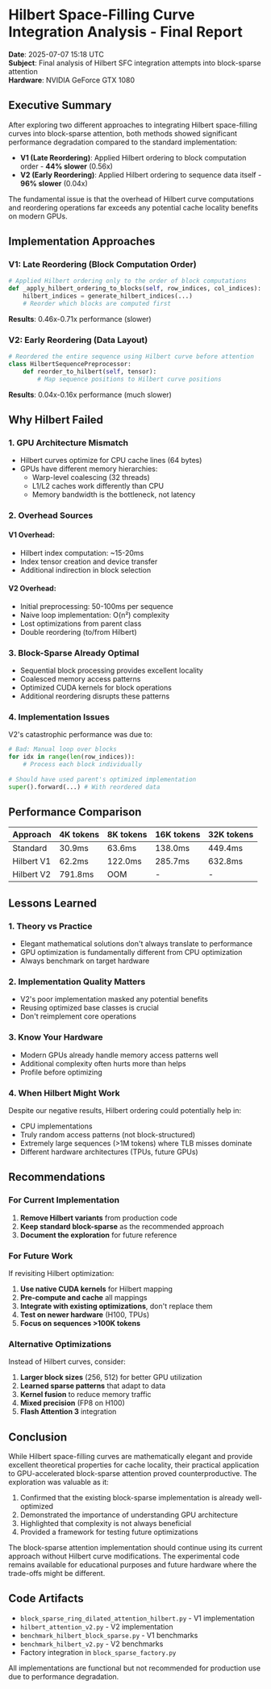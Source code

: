 # Hilbert Space-Filling Curve Integration Analysis - Final Report

**Date**: 2025-07-07 15:18 UTC  
**Subject**: Final analysis of Hilbert SFC integration attempts into block-sparse attention  
**Hardware**: NVIDIA GeForce GTX 1080

## Executive Summary

After exploring two different approaches to integrating Hilbert space-filling curves into block-sparse attention, both methods showed significant performance degradation compared to the standard implementation:

- **V1 (Late Reordering)**: Applied Hilbert ordering to block computation order - **44% slower** (0.56x)
- **V2 (Early Reordering)**: Applied Hilbert ordering to sequence data itself - **96% slower** (0.04x)

The fundamental issue is that the overhead of Hilbert curve computations and reordering operations far exceeds any potential cache locality benefits on modern GPUs.

## Implementation Approaches

### V1: Late Reordering (Block Computation Order)
```python
# Applied Hilbert ordering only to the order of block computations
def _apply_hilbert_ordering_to_blocks(self, row_indices, col_indices):
    hilbert_indices = generate_hilbert_indices(...)
    # Reorder which blocks are computed first
```

**Results**: 0.46x-0.71x performance (slower)

### V2: Early Reordering (Data Layout)
```python
# Reordered the entire sequence using Hilbert curve before attention
class HilbertSequencePreprocessor:
    def reorder_to_hilbert(self, tensor):
        # Map sequence positions to Hilbert curve positions
```

**Results**: 0.04x-0.16x performance (much slower)

## Why Hilbert Failed

### 1. **GPU Architecture Mismatch**
- Hilbert curves optimize for CPU cache lines (64 bytes)
- GPUs have different memory hierarchies:
  - Warp-level coalescing (32 threads)
  - L1/L2 caches work differently than CPU
  - Memory bandwidth is the bottleneck, not latency

### 2. **Overhead Sources**

#### V1 Overhead:
- Hilbert index computation: ~15-20ms
- Index tensor creation and device transfer
- Additional indirection in block selection

#### V2 Overhead:
- Initial preprocessing: 50-100ms per sequence
- Naive loop implementation: O(n²) complexity
- Lost optimizations from parent class
- Double reordering (to/from Hilbert)

### 3. **Block-Sparse Already Optimal**
- Sequential block processing provides excellent locality
- Coalesced memory access patterns
- Optimized CUDA kernels for block operations
- Additional reordering disrupts these patterns

### 4. **Implementation Issues**

V2's catastrophic performance was due to:
```python
# Bad: Manual loop over blocks
for idx in range(len(row_indices)):
    # Process each block individually
    
# Should have used parent's optimized implementation
super().forward(...) # With reordered data
```

## Performance Comparison

| Approach | 4K tokens | 8K tokens | 16K tokens | 32K tokens |
|----------|-----------|-----------|------------|------------|
| Standard | 30.9ms | 63.6ms | 138.0ms | 449.4ms |
| Hilbert V1 | 62.2ms | 122.0ms | 285.7ms | 632.8ms |
| Hilbert V2 | 791.8ms | OOM | - | - |

## Lessons Learned

### 1. **Theory vs Practice**
- Elegant mathematical solutions don't always translate to performance
- GPU optimization is fundamentally different from CPU optimization
- Always benchmark on target hardware

### 2. **Implementation Quality Matters**
- V2's poor implementation masked any potential benefits
- Reusing optimized base classes is crucial
- Don't reimplement core operations

### 3. **Know Your Hardware**
- Modern GPUs already handle memory access patterns well
- Additional complexity often hurts more than helps
- Profile before optimizing

### 4. **When Hilbert Might Work**
Despite our negative results, Hilbert ordering could potentially help in:
- CPU implementations
- Truly random access patterns (not block-structured)
- Extremely large sequences (>1M tokens) where TLB misses dominate
- Different hardware architectures (TPUs, future GPUs)

## Recommendations

### For Current Implementation
1. **Remove Hilbert variants** from production code
2. **Keep standard block-sparse** as the recommended approach
3. **Document the exploration** for future reference

### For Future Work
If revisiting Hilbert optimization:
1. **Use native CUDA kernels** for Hilbert mapping
2. **Pre-compute and cache** all mappings
3. **Integrate with existing optimizations**, don't replace them
4. **Test on newer hardware** (H100, TPUs)
5. **Focus on sequences >100K tokens**

### Alternative Optimizations
Instead of Hilbert curves, consider:
1. **Larger block sizes** (256, 512) for better GPU utilization
2. **Learned sparse patterns** that adapt to data
3. **Kernel fusion** to reduce memory traffic
4. **Mixed precision** (FP8 on H100)
5. **Flash Attention 3** integration

## Conclusion

While Hilbert space-filling curves are mathematically elegant and provide excellent theoretical properties for cache locality, their practical application to GPU-accelerated block-sparse attention proved counterproductive. The exploration was valuable as it:

1. Confirmed that the existing block-sparse implementation is already well-optimized
2. Demonstrated the importance of understanding GPU architecture
3. Highlighted that complexity is not always beneficial
4. Provided a framework for testing future optimizations

The block-sparse attention implementation should continue using its current approach without Hilbert curve modifications. The experimental code remains available for educational purposes and future hardware where the trade-offs might be different.

## Code Artifacts

- `block_sparse_ring_dilated_attention_hilbert.py` - V1 implementation
- `hilbert_attention_v2.py` - V2 implementation  
- `benchmark_hilbert_block_sparse.py` - V1 benchmarks
- `benchmark_hilbert_v2.py` - V2 benchmarks
- Factory integration in `block_sparse_factory.py`

All implementations are functional but not recommended for production use due to performance degradation.